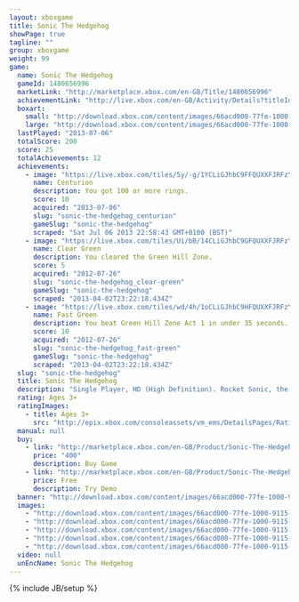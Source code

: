 ```yaml
---
layout: xboxgame
title: Sonic The Hedgehog
showPage: true
tagline: ""
group: xboxgame
weight: 99
game: 
  name: Sonic The Hedgehog
  gameId: 1480656996
  marketLink: "http://marketplace.xbox.com/en-GB/Title/1480656996"
  achievementLink: "http://live.xbox.com/en-GB/Activity/Details?titleId=1480656996"
  boxart: 
    small: "http://download.xbox.com/content/images/66acd000-77fe-1000-9115-d80258410864/1033/boxartsm.jpg"
    large: "http://download.xbox.com/content/images/66acd000-77fe-1000-9115-d80258410864/1033/boxartlg.jpg"
  lastPlayed: "2013-07-06"
  totalScore: 200
  score: 25
  totalAchievements: 12
  achievements: 
    - image: "https://live.xbox.com/tiles/5y/-g/1YCLiGJhbC9FFQUXXFJRFzY0L2FjaC8wLzEAAAAA5+fn+s8v-A==.jpg"
      name: Centurion
      description: You got 100 or more rings.
      score: 10
      acquired: "2013-07-06"
      slug: "sonic-the-hedgehog_centurion"
      gameSlug: "sonic-the-hedgehog"
      scraped: "Sat Jul 06 2013 22:58:43 GMT+0100 (BST)"
    - image: "https://live.xbox.com/tiles/Ui/bB/14CLiGJhbC9GFQUXXFJRFzY0L2FjaC8wLzIAAAAA5+fn+O4mSQ==.jpg"
      name: Clear Green
      description: You cleared the Green Hill Zone.
      score: 5
      acquired: "2012-07-26"
      slug: "sonic-the-hedgehog_clear-green"
      gameSlug: "sonic-the-hedgehog"
      scraped: "2013-04-02T23:22:18.434Z"
    - image: "https://live.xbox.com/tiles/wd/4h/1oCLiGJhbC9HFQUXXFJRFzY0L2FjaC8wLzMAAAAA5+fn+Q7e2g==.jpg"
      name: Fast Green
      description: You beat Green Hill Zone Act 1 in under 35 seconds.
      score: 10
      acquired: "2012-07-26"
      slug: "sonic-the-hedgehog_fast-green"
      gameSlug: "sonic-the-hedgehog"
      scraped: "2013-04-02T23:22:18.434Z"
  slug: "sonic-the-hedgehog"
  title: Sonic The Hedgehog
  description: "Single Player, HD (High Definition). Rocket Sonic, the fastest blue hedgehog on earth, through hair-raising loop-de-loops and dizzying dives past bubbling lava, waterfalls and on as you gather up Rings and stop Dr.Eggman&apos;s (AKA Dr. Robotnik) schemes for world domination! There are no refunds for this item. For more information, see www.xbox.com/live/accounts."
  rating: Ages 3+
  ratingImages: 
    - title: Ages 3+
      src: "http://epix.xbox.com/consoleassets/vm_ems/DetailsPages/RatingSystemID/14/default/Values/14001.png"
  manual: null
  buy: 
    - link: "http://marketplace.xbox.com/en-GB/Product/Sonic-The-Hedgehog/66acd000-77fe-1000-9115-d80258410864?purchase=1&amp;DownloadType=Game"
      price: "400"
      description: Buy Game
    - link: "http://marketplace.xbox.com/en-GB/Product/Sonic-The-Hedgehog/66acd000-77fe-1000-9115-d80258410864?purchase=1&amp;DownloadType=GameDemo"
      price: Free
      description: Try Demo
  banner: "http://download.xbox.com/content/images/66acd000-77fe-1000-9115-d80258410864/1033/banner.png"
  images: 
    - "http://download.xbox.com/content/images/66acd000-77fe-1000-9115-d80258410864/1033/screenlg1.jpg"
    - "http://download.xbox.com/content/images/66acd000-77fe-1000-9115-d80258410864/1033/screenlg2.jpg"
    - "http://download.xbox.com/content/images/66acd000-77fe-1000-9115-d80258410864/1033/screenlg3.jpg"
    - "http://download.xbox.com/content/images/66acd000-77fe-1000-9115-d80258410864/1033/screenlg4.jpg"
    - "http://download.xbox.com/content/images/66acd000-77fe-1000-9115-d80258410864/1033/screenlg5.jpg"
  video: null
  unEncName: Sonic The Hedgehog
---
```

{% include JB/setup %}